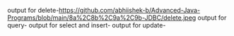 output for delete-https://github.com/abhiishek-b/Advanced-Java-Programs/blob/main/8a%2C8b%2C9a%2C9b-JDBC/delete.jpeg
output for query-
output for select and insert-
output for update-
